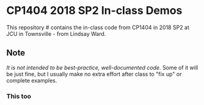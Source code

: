 # CP1404 2018 SP2 In-class Demos

This repository # contains the in-class code from CP1404 in 2018 SP2 at JCU in Townsville - from Lindsay Ward.

## Note
_It is not intended to be best-practice, well-documented code._
Some of it will be just fine, but I usually make no extra effort after class to "fix up" or complete examples.


### This too